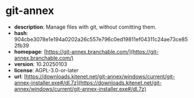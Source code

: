 # git-annex

- **description**: Manage files with git, without comitting them.
- **hash**: 904cbe3078e1e194a0202a26c557e796c0ed19811ef04311c24ae73ce852fb39
- **homepage**: [https://git-annex.branchable.com/](https://git-annex.branchable.com/)
- **version**: 10.20250103
- **license**: AGPL-3.0-or-later
- **url**: [https://downloads.kitenet.net/git-annex/windows/current/git-annex-installer.exe#/dl.7z](https://downloads.kitenet.net/git-annex/windows/current/git-annex-installer.exe#/dl.7z)

